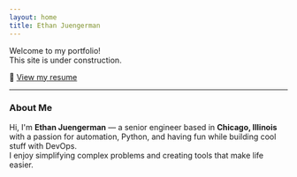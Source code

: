 ```yaml
---
layout: home
title: Ethan Juengerman
---
```


Welcome to my portfolio!  
This site is under construction.

📄 [View my resume](ethan_juengerman_resume.pdf)

---

### About Me

Hi, I'm **Ethan Juengerman** — a senior engineer based in **Chicago, Illinois** with a passion for automation, Python, and having fun while building cool stuff with DevOps.  
I enjoy simplifying complex problems and creating tools that make life easier.
